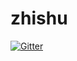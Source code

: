 # zhishu

[![Gitter](https://badges.gitter.im/zhishu-app/community.svg)](https://gitter.im/zhishu-app/community?utm_source=badge&utm_medium=badge&utm_campaign=pr-badge&utm_content=badge)